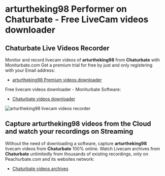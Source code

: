 # arturtheking98 Performer on Chaturbate - Free LiveCam videos downloader

## Chaturbate Live Videos Recorder

Monitor and record livecam videos of **arturtheking98** from **Chaturbate** with Moniturbate.com
Get a premium trial for free by just and only registering with your Email address:
* [arturtheking98 Premium videos downloader](https://moniturbate.com/request-demo-licence-key.html)

Free livecam videos downloader - Moniturbate Software:
* [Chaturbate videos downloader](https://moniturbate.com/moniturbate-download-software.html)

![arturtheking98 livecam videos recorder](https://peachurnet.com/templates/moniturbate-software.png)


## Capture arturtheking98 videos from the Cloud and watch your recordings on Streaming

Without the need of downloading a software, capture **arturtheking98** livecam videos from **Chaturbate** 100% online.
Watch Livecam archives from **Chaturbate** unlimitedly from thousands of existing recordings, only on Peachurbate.com and its websites network:
* [Chaturbate videos archives](https://peachurnet.com/)